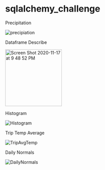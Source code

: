 # sqlalchemy_challenge


Precipitation

![precipiation](https://user-images.githubusercontent.com/69160361/99486651-d3dbf780-2921-11eb-9ba7-3994c1ea703f.png)

Dataframe Describe

<img width="180" alt="Screen Shot 2020-11-17 at 9 48 52 PM" src="https://user-images.githubusercontent.com/69160361/99486686-e8b88b00-2921-11eb-84b4-ec704ce494fb.png">


Histogram

![Histogram](https://user-images.githubusercontent.com/69160361/99486665-dc343280-2921-11eb-8646-6f4338b7c126.png)

Trip Temp Average

![TripAvgTemp](https://user-images.githubusercontent.com/69160361/99486707-f53ce380-2921-11eb-85b5-6212c1a0b3fc.png)



Daily Normals

![DailyNormals](https://user-images.githubusercontent.com/69160361/99486630-ca528f80-2921-11eb-8d98-0bfcd63f42b4.png)
